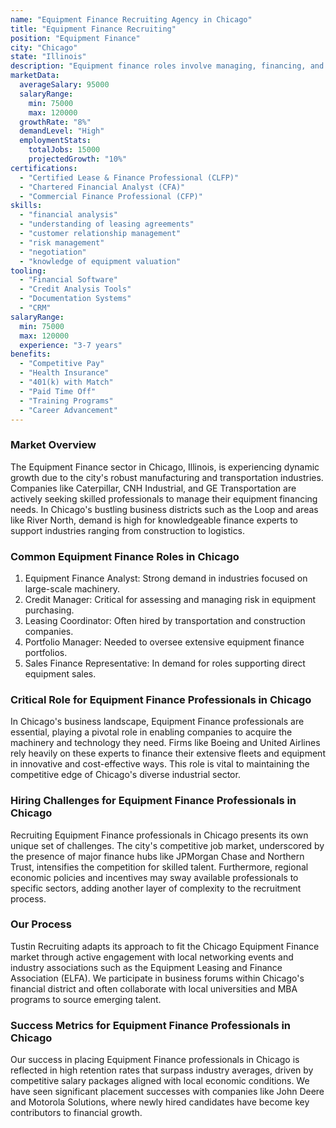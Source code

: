 ```yaml
---
name: "Equipment Finance Recruiting Agency in Chicago"
title: "Equipment Finance Recruiting"
position: "Equipment Finance"
city: "Chicago"
state: "Illinois"
description: "Equipment finance roles involve managing, financing, and leasing equipment for various industries."
marketData:
  averageSalary: 95000
  salaryRange:
    min: 75000
    max: 120000
  growthRate: "8%"
  demandLevel: "High"
  employmentStats:
    totalJobs: 15000
    projectedGrowth: "10%"
certifications:
  - "Certified Lease & Finance Professional (CLFP)"
  - "Chartered Financial Analyst (CFA)"
  - "Commercial Finance Professional (CFP)"
skills:
  - "financial analysis"
  - "understanding of leasing agreements"
  - "customer relationship management"
  - "risk management"
  - "negotiation"
  - "knowledge of equipment valuation"
tooling:
  - "Financial Software"
  - "Credit Analysis Tools"
  - "Documentation Systems"
  - "CRM"
salaryRange:
  min: 75000
  max: 120000
  experience: "3-7 years"
benefits:
  - "Competitive Pay"
  - "Health Insurance"
  - "401(k) with Match"
  - "Paid Time Off"
  - "Training Programs"
  - "Career Advancement"
---
```


### Market Overview
The Equipment Finance sector in Chicago, Illinois, is experiencing dynamic growth due to the city's robust manufacturing and transportation industries. Companies like Caterpillar, CNH Industrial, and GE Transportation are actively seeking skilled professionals to manage their equipment financing needs. In Chicago's bustling business districts such as the Loop and areas like River North, demand is high for knowledgeable finance experts to support industries ranging from construction to logistics.
### Common Equipment Finance Roles in Chicago
1. Equipment Finance Analyst: Strong demand in industries focused on large-scale machinery.
2. Credit Manager: Critical for assessing and managing risk in equipment purchasing.
3. Leasing Coordinator: Often hired by transportation and construction companies.
4. Portfolio Manager: Needed to oversee extensive equipment finance portfolios.
5. Sales Finance Representative: In demand for roles supporting direct equipment sales.

### Critical Role for Equipment Finance Professionals in Chicago
In Chicago's business landscape, Equipment Finance professionals are essential, playing a pivotal role in enabling companies to acquire the machinery and technology they need. Firms like Boeing and United Airlines rely heavily on these experts to finance their extensive fleets and equipment in innovative and cost-effective ways. This role is vital to maintaining the competitive edge of Chicago's diverse industrial sector.

### Hiring Challenges for Equipment Finance Professionals in Chicago
Recruiting Equipment Finance professionals in Chicago presents its own unique set of challenges. The city's competitive job market, underscored by the presence of major finance hubs like JPMorgan Chase and Northern Trust, intensifies the competition for skilled talent. Furthermore, regional economic policies and incentives may sway available professionals to specific sectors, adding another layer of complexity to the recruitment process.

### Our Process
Tustin Recruiting adapts its approach to fit the Chicago Equipment Finance market through active engagement with local networking events and industry associations such as the Equipment Leasing and Finance Association (ELFA). We participate in business forums within Chicago's financial district and often collaborate with local universities and MBA programs to source emerging talent.

### Success Metrics for Equipment Finance Professionals in Chicago
Our success in placing Equipment Finance professionals in Chicago is reflected in high retention rates that surpass industry averages, driven by competitive salary packages aligned with local economic conditions. We have seen significant placement successes with companies like John Deere and Motorola Solutions, where newly hired candidates have become key contributors to financial growth.